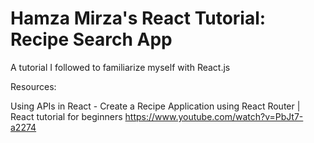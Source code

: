 # Hamza Mirza's React Tutorial: Recipe Search App

A tutorial I followed to familiarize myself with React.js

Resources:

Using APIs in React - Create a Recipe Application using React Router | React tutorial for beginners
https://www.youtube.com/watch?v=PbJt7-a2274

